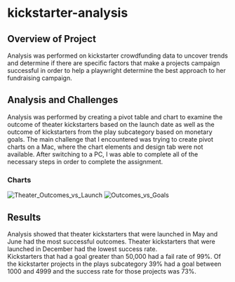 # kickstarter-analysis

## Overview of Project
Analysis was performed on kickstarter crowdfunding data to uncover trends and determine if there are specific factors that make a projects campaign successful in order to help a playwright determine the best approach to her fundraising campaign.

## Analysis and Challenges

Analysis was performed by creating a pivot table and chart to examine the outcome of theater kickstarters based on the launch date as well as the outcome of kickstarters from the play subcategory based on monetary goals. The main challenge that I encountered was trying to create pivot charts on a Mac, where the chart elements and design tab were not available. After switching to a PC, I was able to complete all of the necessary steps in order to complete the assignment.

### Charts
![Theater_Outcomes_vs_Launch](https://user-images.githubusercontent.com/60076980/147240461-b1e783ff-1529-41c9-9623-cc6edbd75c2b.png)
![Outcomes_vs_Goals](https://user-images.githubusercontent.com/60076980/147471797-0b5009f0-97e2-4f7b-8bb7-6797c9f0f92e.png)

## Results
Analysis showed that theater kickstarters that were launched in May and June had the most successful outcomes. Theater kickstarters that were launched in December had the lowest success rate.  
Kickstarters that had a goal greater than 50,000 had a fail rate of 99%. Of the kickstarter projects in the plays subcategory 39% had a goal between 1000 and 4999 and the success rate for those projects was 73%.
